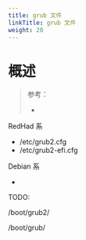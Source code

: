 ```yaml
---
title: grub 文件
linkTitle: grub 文件
weight: 20
---
```


# 概述

> 参考：
>
> -

RedHad 系

- /etc/grub2.cfg
- /etc/grub2-efi.cfg

Debian 系

-

TODO:

/boot/grub2/

/boot/grub/
